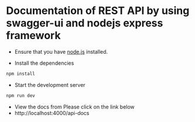 # Documentation of REST API by using swagger-ui and nodejs express framework

- Ensure that you have [node.js](https://nodejs.org/en/) installed.

- Install the dependencies

```bash
npm install
```

- Start the development server

```bash
npm run dev
```

- View the docs from Please click on the link below 
- http://localhost:4000/api-docs
